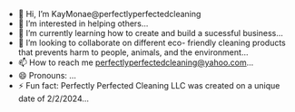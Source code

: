 - 👋 Hi, I’m KayMonae@perfectlyperfectedcleaning
- 👀 I’m interested in helping others...
- 🌱 I’m currently learning how to create and build a sucessful business...
- 💞️ I’m looking to collaborate on different eco- friendly cleaning products that prevents harm to people, animals, and the environment...
- 📫 How to reach me perfectlyperfectedcleaning@yahoo.com...
- 😄 Pronouns: ...
- ⚡ Fun fact: Perfectly Perfected Cleaning LLC was created on a unique date of 2/2/2024...

<!---
perfectlyperfectedcleaning/perfectlyperfectedcleaning is a commercial cleaning company that offers a wide range of products and services special ✨ repository because its `README.md` (this file) appears on your GitHub profile.
You can click the Preview link to take a look at your changes.
--->
